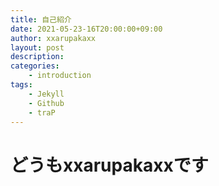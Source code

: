 ```yaml
---
title: 自己紹介
date: 2021-05-23-16T20:00:00+09:00
author: xxarupakaxx
layout: post
description:
categories:
    - introduction
tags:
    - Jekyll
    - Github
    - traP
---
```

# どうもxxarupakaxxです

